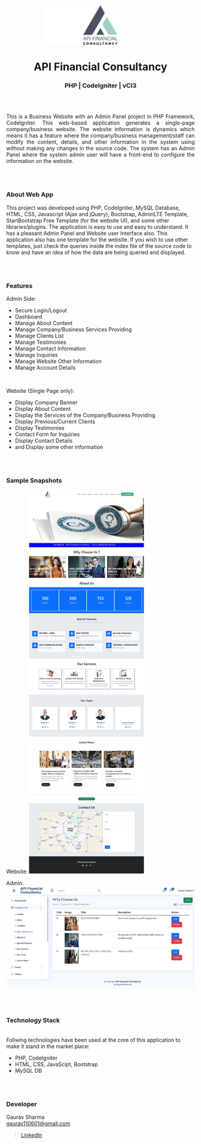 <p align="center">
  <img src = "/image/1115944432.png" width="300">
</p>

<h1 align="center">
  API Financial Consultancy
</h1>

<h3 align="center">
   PHP | CodeIgniter | vCI3
</h3>


<br><br>

<p align="justify">
This is a Business Website with an Admin Panel project in PHP Framework, CodeIgniter. This web-based application generates a single-page company/business website. The website information is dynamics which means it has a feature where the company/business management/staff can modify the content, details, and other information in the system using without making any changes in the source code. The system has an Admin Panel where the system admin user will have a front-end to configure the information on the website.<br>
</p>


<br><br>
<!-- ................................................................................................................................. -->


### About Web App
This project was developed using PHP, CodeIgniter, MySQL Database, HTML, CSS, Javascript (Ajax and jQuery), Bootstrap, AdminLTE Template, StartBootstrap Free Template (for the website UI), and some other libraries/plugins. The application is easy to use and easy to understand. It has a pleasant Admin Panel and Website user Interface also. This application also has one template for the website. If you wish to use other templates, just check the queries inside the index file of the source code to know and have an idea of how the data are being queried and displayed.


<br><br>
<!-- ................................................................................................................................. -->


### Features
Admin Side:

- Secure Login/Logout
- Dashboard
- Manage About Content
- Manage Company/Business Services Providing
- Manage Clients List
- Manage Testimonies
- Manage Contact Information
- Manage Inquiries
- Manage Website Other Information
- Manage Account Details

<br>

Website (Single Page only):

- Display Company Banner
- Display About Content
- Display the Services of the Company/Business Providing
- Display Previous/Current Clients
- Display Testimonies
- Contact Form for Inquiries
- Display Contact Details
- and Display some other information


<br><br>
<!-- ................................................................................................................................. -->


### Sample Snapshots

Website:
<img src="/image/website.jpeg"/>

Admin:
<img src="/image/admin.jpeg"/>


<br><br>
<!-- ................................................................................................................................. -->




### Technology Stack
<br>
Follwing technologies have been used at the core of this application to make it stand in the market place:

- PHP, CodeIgniter
- HTML, CSS, JavaScipt, Bootstrap
- MySQL DB


<br><br>
<!-- ................................................................................................................................. -->


### Developer

Gaurav Sharma <br>
gaurav110601@gmail.com <br>
> [LinkedIn](https://www.linkedin.com/in/gaurav110601/)
<!-- ................................................................................................................................. -->
